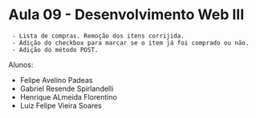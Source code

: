 # Aula 09 - Desenvolvimento Web III

     - Lista de compras. Remoção dos itens corrijida.
     - Adição do checkbox para marcar se o item já foi comprado ou não.
     - Adição do método POST.

Alunos:
- Felipe Avelino Padeas
- Gabriel Resende Spirlandelli
- Henrique ALmeida Florentino
- Luiz Felipe Vieira Soares